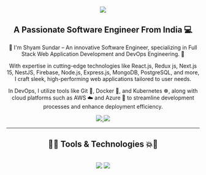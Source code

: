 <h1 align="center">
    <img src="https://readme-typing-svg.herokuapp.com/?font=Righteous&color=7e15f7&random=falsesize=35&center=true&vCenter=true&width=500&height=70&duration=2000&lines=Hi+There!+👋;+I'm+Shyam+Sunadr+👨🏻‍💻;" />
</h1>

<h2 align="center">A Passionate Software Engineer From India 💻
</h2>
<div align="center"> 
 🌱 I'm Shyam Sundar – An innovative Software Engineer, specializing in Full Stack Web Application Development and DevOps Engineering. 🚀

With expertise in cutting-edge technologies like React.js, Redux js, Next.js 15, NestJS, Firebase, Node.js, Express.js, MongoDB, PostgreSQL, and more, I craft sleek, high-performing web applications tailored to user needs.

In DevOps, I utilize tools like Git 🐙, Docker 🐳, and Kubernetes ☸️, along with cloud platforms such as AWS ☁️ and Azure 🔵 to streamline development processes and enhance deployment efficiency.

 </div>
 
<div align="center"> 
  <a href="mailto:shyamsundarsahoo1998@gmail.com">
    <img src="https://img.shields.io/badge/Gmail-6C22A6?style=for-the-badge&logo=gmail&logoColor=white" />
  </a>
    
  <a href="https://www.linkedin.com/in/shyamsundarsahoo">
    <img src="https://img.shields.io/badge/LinkedIn-0077B5?style=for-the-badge&logo=linkedin&logoColor=white" />
  </a>
</div>

 <hr/>
 
<h2 align="center">🚀💥 Tools & Technologies 💥🚀</h2>
<br/>
<div align="center">
    <img src="https://skillicons.dev/icons?i=javascript,react,redux,typescript,express,nodejs,nestjs,github,tailwind,git,linux,docker,kubernetes,gitlab,azure" />
    <img src="https://skillicons.dev/icons?i=css,postgresql,sequelize,supabase,html,firebase,mongodb,nextjs,mysql,jenkins,terraform,aws,ansible,grafana" /><br>
</div>
<br/>

